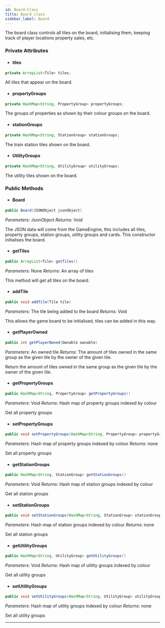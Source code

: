 ```yaml
---
id: Board-Class
title: Board class
sidebar_label: Board 
---
```


The board class controls all tiles on the board, initialising them, keeping track of player locations property sales, etc. 

### Private Attributes 
- #### tiles
```java
private ArrayList<Tile> tiles;
```
All tiles that appear on the board.

- #### propertyGroups
```java
private HashMap<String, PropertyGroup> propertyGroups;
```
The groups of properties as shown by their colour groups on the board.

- #### stationGroups
```java
private HashMap<String, StationGroup> stationGroups;
```
The train station tiles shown on the board.

- #### UtilityGroups
```java
private HashMap<String, UtilityGroup> utilityGroups;
```
The utility tiles shown on the board.

### Public Methods 

- #### Board
```java
public Board(JSONObject jsonObject)
```
*Parameters*: JsonObject
*Returns*: Void

The JSON data will come from the GameEngine, this includes all tiles, property groups, station groups, utility groups and cards. This constructor initialises the board.

- #### getTiles
```java
public ArrayList<Tile> getTiles()
```
*Parameters*: None
*Returns*: An array of tiles

This method will get all tiles on the board.


- #### addTile
```java
public void addTile(Tile tile)
```
*Parameters*: The tile being added to the board
*Returns*: Void

This allows the game board to be initialised, tiles can be added in this way.

- #### getPlayerOwned
```java
public int getPlayerOwned(Ownable ownable)
```
*Parameters*: An owned tile
*Returns*: The amount of tiles owned in the same group as the given tile by the owner of the given tile.

Return the amount of tiles owned in the same group as the given tile by the owner of the given tile.

- #### getPropertyGroups
```java
public HashMap<String, PropertyGroup> getPropertyGroups()
```
*Parameters*: Void
*Returns*: Hash map of property groups indexed by colour

Get all property groups

- #### setPropertyGroups
```java
public void setPropertyGroups(HashMap<String, PropertyGroup> propertyGroups)
```
*Parameters*: Hash map of property groups indexed by colour
*Returns*: none

Set all property groups

- #### getStationGroups
```java
public HashMap<String, StationGroup> getStationGroups()
```
*Parameters*: Void
*Returns*: Hash map of station groups indexed by colour

Get all station groups

- #### setStationGroups
```java
public void setStationGroups(HashMap<String, StationGroup> stationGroups)
```
*Parameters*: Hash map of station groups indexed by colour
*Returns*: none

Set all station groups

- #### getUtilityGroups
```java
public HashMap<String, UtilityGroup> getUtilityGroups()
```
*Parameters*: Void
*Returns*: Hash map of utility groups indexed by colour

Get all utility groups

- #### setUtilityGroups
```java
public void setUtilityGroups(HashMap<String, UtilityGroup> utilityGroups)
```
*Parameters*: Hash map of utility groups indexed by colour
*Returns*: none

Set all utility groups

---
